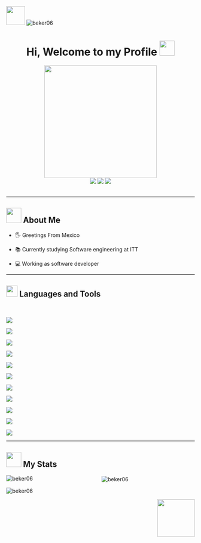 
  <div id="header" align="left">
    <img src="https://media.giphy.com/media/kwcRp24Wz4lZm/giphy.gif" width="50"/>
    <img src="https://komarev.com/ghpvc/?username=beker06&label=Profile%20views&color=0e75b6&style=flat" alt="beker06" />
  </div>
  <h1 align="center">
  Hi, Welcome to my Profile
  <img src="https://media.giphy.com/media/TvNa6lOfIXu7uUGQ4F/giphy.gif" width="40px"/>
</h1>
  <div id="header" align="center">
    <img src="https://media.giphy.com/media/620dKKAnmTWbTl2abd/giphy.gif" width="300"/>
  </div>
  <div align="center">
    <a href="https://www.linkedin.com/in/eliam-vazquez-parra-ab647a227/" target="_blank"><img src="https://img.shields.io/badge/LinkedIn-blue?logo=linkedin&logoColor=white&style=for-the-badge"/></a>
  <a href="mailto:bosc790@gmail.com" target="_blank"><img src="https://img.shields.io/badge/Gmail-red?logo=gmail&logoColor=white&style=for-the-badge"/></a>
<a href="https://instagram.com/eliamvp" target="_blank"><img src="https://img.shields.io/badge/Instagram-pink?logo=instagram&logoColor=white&style=for-the-badge"/></a>
  </div>
<br/>
<hr width="100%"></hr>

<h2 align="left">
  <img src="https://media.giphy.com/media/ix8dIWbEovToc/giphy.gif" width="40px"/>
  About Me
</h2>

- 🖐 Greetings From Mexico

- 📚 Currently studying Software engineering at ITT 

- 💻 Working as software developer
<hr width="100%"></hr>
<h2 align="left">
  <img src="https://media.giphy.com/media/IgLEFhGAt3giA9XMHk/giphy.gif" width="30px"/>
  Languages and Tools
</h2>
<br/>

<p align="left">
  <a href="https://skillicons.dev">
    <img src="https://skillicons.dev/icons?i=html,css,js,cs,py,haskell" />
  </a>
</p>
<p align="left">
  <a href="https://skillicons.dev">
    <img src="https://skillicons.dev/icons?i=react,nextjs" />
  </a>
</p>
<p align="left">
  <a href="https://skillicons.dev">
    <img src="https://skillicons.dev/icons?i=nodejs,express,redux" />
  </a>
</p>
<p align="left">
  <a href="https://skillicons.dev">
    <img src="https://skillicons.dev/icons?i=tailwind,bootstrap,materialui" />
  </a>
</p>
<p align="left">
  <a href="https://skillicons.dev">
    <img src="https://skillicons.dev/icons?i=mysql,sqlite,mongodb,firebase" />
  </a>
</p>

<p align="left">
  <a href="https://skillicons.dev">
    <img src="https://skillicons.dev/icons?i=git,docker,figma,raspberrypi,md,regex" />
  </a>
</p>
<p align="left">
  <a href="https://skillicons.dev">
    <img src="https://skillicons.dev/icons?i=vscode,visualstudio,eclipse" />
  </a>
</p>
<p align="left">
  <a href="https://skillicons.dev">
    <img src="https://skillicons.dev/icons?i=ai,ps,xd" />
  </a>
</p>
<p align="left">
  <a href="https://skillicons.dev">
    <img src="https://skillicons.dev/icons?i=vercel,heroku" />
  </a>
</p>
<p align="left">
  <a href="https://skillicons.dev">
    <img src="https://skillicons.dev/icons?i=unity,godot" />
  </a>
</p>
<p align="left">
  <a href="https://skillicons.dev">
    <img src="https://skillicons.dev/icons?i=discord,linkedin,github,instagram,twitter,stackoverflow" />
  </a>
</p>

<hr width="100%" ></hr>
<h2 align="left">
  <img src="https://media.giphy.com/media/12S4Jf0IZo34Sk/giphy.gif" width="40px"/>
  My Stats
</h2>
<div align="center">
  <p><img align="left" src="https://github-readme-stats.vercel.app/api/top-langs?username=beker06&theme=dark&hide_border=true&show_icons=true&card_width=10&locale=en&layout=compact"   alt="beker06" /></p>
  <p align="center">&nbsp;<img align="center" src="https://github-readme-stats.vercel.app/api?username=beker06&theme=dark&hide_border=true&show_icons=true&locale=en" alt="beker06" />   </p>
</div>
<p><img align="center" src="https://github-readme-streak-stats.herokuapp.com/?user=beker06&hide_border=true&theme=dark&" alt="beker06" /></p>
<div id="header" align="right">
    <img src="https://media.giphy.com/media/5P5b96VnFaNiQ7ABOT/giphy.gif" width="100"/>
  </div>
